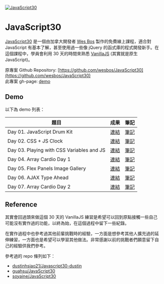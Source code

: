 [![JavaScript30](https://javascript30.com/images/JS3-social-share.png "JavaScript30")](https://javascript30.com/)

# JavaScript30

[JavaScript30](https://javascript30.com/) 是一個由加拿大開發者 [Wes Bos](https://twitter.com/wesbos) 製作的免費線上課程，適合對 JavaScript 有基本了解，甚至使用過一些像 jQuery 的函式庫的程式開發新手。在這個課程中，學員會利用 30 天的時間來熟悉 [VanillaJS](http://vanilla-js.com/) (其實就是原生 JavaScript)。

原專案 Github Repository: [https://github.com/wesbos/JavaScript30](https://github.com/wesbos/JavaScript30)
<br />
此專案 gh-page: [demo](https://dandelion64.github.io/JavaScript30-dandelion)

## Demo

以下為 demo 列表：

| 題目 | 成果 | 筆記 |
| --- | --- | --- |
| Day 01. JavaScript Drum Kit | [連結](https://dandelion64.github.io/JavaScript30-dandelion/01%20-%20JavaScript%20Drum%20Kit/) | [筆記](https://github.com/dandelion64/Javascript30-dandelion/tree/main/01%20-%20JavaScript%20Drum%20Kit) |
| Day 02. CSS + JS Clock | [連結](https://dandelion64.github.io/JavaScript30-dandelion/02%20-%20JS%20and%20CSS%20Clock/) | [筆記](https://github.com/dandelion64/Javascript30-dandelion/tree/main/02%20-%20JS%20and%20CSS%20Clock) |
| Day 03. Playing with CSS Variables and JS | [連結](https://dandelion64.github.io/JavaScript30-dandelion/03%20-%20CSS%20Variables/) | [筆記](https://github.com/dandelion64/Javascript30-dandelion/tree/main/03%20-%20CSS%20Variables) |
| Day 04. Array Cardio Day 1 | [連結](https://dandelion64.github.io/JavaScript30-dandelion/04%20-%20Array%20Cardio%20Day%201/) | [筆記](https://github.com/dandelion64/Javascript30-dandelion/tree/main/04%20-%20Array%20Cardio%20Day%201) |
| Day 05. Flex Panels Image Gallery | [連結](https://dandelion64.github.io/JavaScript30-dandelion/05%20-%20Flex%20Panel%20Gallery/) | [筆記](https://github.com/dandelion64/Javascript30-dandelion/tree/main/05%20-%20Flex%20Panel%20Gallery) |
| Day 06. AJAX Type Ahead | [連結](https://dandelion64.github.io/JavaScript30-dandelion/06%20-%20Type%20Ahead/) | [筆記](https://github.com/dandelion64/Javascript30-dandelion/tree/main/06%20-%20Type%20Ahead) |
| Day 07. Array Cardio Day 2 | [連結](https://dandelion64.github.io/JavaScript30-dandelion/07%20-%20Array%20Cardio%20Day%202/) | [筆記](https://github.com/dandelion64/Javascript30-dandelion/tree/main/07%20-%20Array%20Cardio%20Day%202) |

## Reference

其實會回過頭來做這個 30 天的 VanillaJS 練習是希望可以回到原點接觸一些自己可能沒有實作過的功能，以終為始，在這個過程中留下一些紀錄。

在實作過程中也參考過其他前輩挑戰時的經驗，一方面是想參考其他人擴充過的延伸練習，一方面也是希望可以學習其他做法。非常感謝以前的挑戰者們願意留下自己的經驗供我們參考。

參考過的 repo 條列如下：

* [dustinhsiao21/Javascript30-dustin](https://github.com/dustinhsiao21/Javascript30-dustin)
* [guahsu/JavaScript30](https://github.com/guahsu/JavaScript30)
* [soyaine/JavaScript30](https://github.com/soyaine/JavaScript30)
